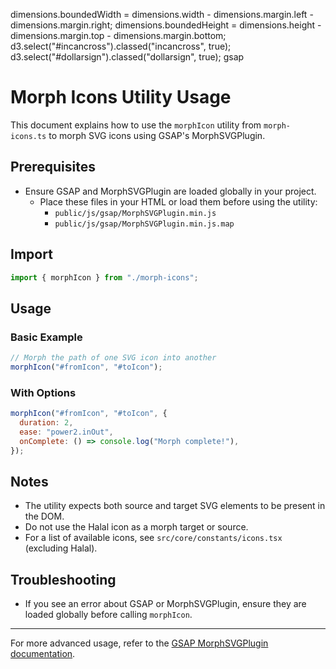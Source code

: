 dimensions.boundedWidth =
dimensions.width - dimensions.margin.left - dimensions.margin.right;
dimensions.boundedHeight =
dimensions.height - dimensions.margin.top - dimensions.margin.bottom;
d3.select("#incancross").classed("incancross", true);
d3.select("#dollarsign").classed("dollarsign", true);
gsap

# Morph Icons Utility Usage

This document explains how to use the `morphIcon` utility from `morph-icons.ts` to morph SVG icons using GSAP's MorphSVGPlugin.

## Prerequisites

- Ensure GSAP and MorphSVGPlugin are loaded globally in your project.
  - Place these files in your HTML or load them before using the utility:
    - `public/js/gsap/MorphSVGPlugin.min.js`
    - `public/js/gsap/MorphSVGPlugin.min.js.map`

## Import

```typescript
import { morphIcon } from "./morph-icons";
```

## Usage

### Basic Example

```js
// Morph the path of one SVG icon into another
morphIcon("#fromIcon", "#toIcon");
```

### With Options

```js
morphIcon("#fromIcon", "#toIcon", {
  duration: 2,
  ease: "power2.inOut",
  onComplete: () => console.log("Morph complete!"),
});
```

## Notes

- The utility expects both source and target SVG elements to be present in the DOM.
- Do not use the Halal icon as a morph target or source.
- For a list of available icons, see `src/core/constants/icons.tsx` (excluding Halal).

## Troubleshooting

- If you see an error about GSAP or MorphSVGPlugin, ensure they are loaded globally before calling `morphIcon`.

---

For more advanced usage, refer to the [GSAP MorphSVGPlugin documentation](https://greensock.com/morphSVG/).
